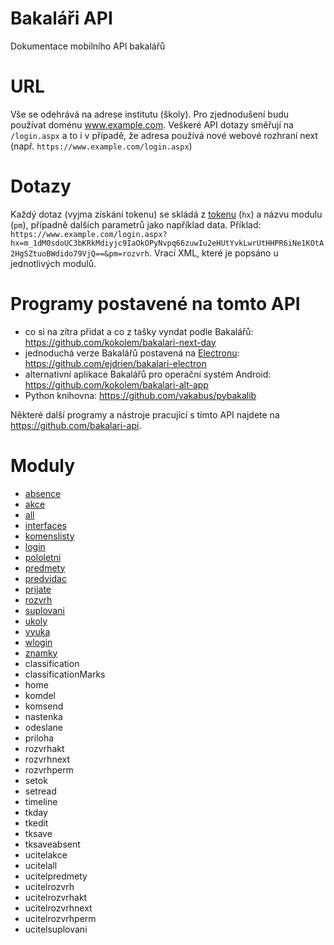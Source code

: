 # Bakaláři API
Dokumentace mobilního API bakalářů

# URL
Vše se odehrává na adrese institutu (školy). Pro zjednodušení budu používat doménu www.example.com. Veškeré API dotazy směřují na `/login.aspx` a to i v případě, že adresa používá nové webové rozhraní next (např. `https://www.example.com/login.aspx`)

# Dotazy
Každý dotaz (vyjma získání tokenu) se skládá z [tokenu](vypocitani_tokenu.md) (`hx`) a názvu modulu (`pm`), případně dalších parametrů jako například data. Příklad: `https://www.example.com/login.aspx?hx=m_1dM0sdoUC3bKRkMdiyjc9IaOkOPyNvpq66zuwIu2eHUtYvkLwrUtHHPR6iNe1KOtA2HgSZtuoBWdido79VjQ==&pm=rozvrh`. Vrací XML, které je popsáno u jednotlivých modulů.

# Programy postavené na tomto API
* co si na zítra přidat a co z tašky vyndat podle Bakalářů: https://github.com/kokolem/bakalari-next-day
* jednoduchá verze Bakalářů postavená na [Electronu](https://electronjs.org/): https://github.com/ejdrien/bakalari-electron
* alternativní aplikace Bakalářů pro operační systém Android: https://github.com/kokolem/bakalari-alt-app
* Python knihovna: https://github.com/vakabus/pybakalib

Některé další programy a nástroje pracující s tímto API najdete na https://github.com/bakalari-api.

# Moduly
* [absence](moduly/absence.md)
* [akce](moduly/akce.md)
* [all](moduly/all.md)
* [interfaces](moduly/interfaces.md)
* [komenslisty](moduly/komenslisty.md)
* [login](moduly/login.md)
* [pololetni](moduly/pololetni.md)
* [predmety](moduly/predmety.md)
* [predvidac](moduly/predvidac.md)
* [prijate](moduly/prijate.md)
* [rozvrh](moduly/rozvrh.md)
* [suplovani](moduly/suplovani.md)
* [ukoly](moduly/ukoly.md)
* [vyuka](moduly/vyuka.md)
* [wlogin](moduly/wlogin.md)
* [znamky](moduly/znamky.md)
* classification
* classificationMarks
* home
* komdel
* komsend
* nastenka
* odeslane
* priloha
* rozvrhakt
* rozvrhnext
* rozvrhperm
* setok
* setread
* timeline
* tkday
* tkedit
* tksave
* tksaveabsent
* ucitelakce
* ucitelall
* ucitelpredmety
* ucitelrozvrh
* ucitelrozvrhakt
* ucitelrozvrhnext
* ucitelrozvrhperm
* ucitelsuplovani
